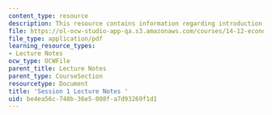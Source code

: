 ```yaml
---
content_type: resource
description: This resource contains information regarding introduction.
file: https://ol-ocw-studio-app-qa.s3.amazonaws.com/courses/14-12-economic-applications-of-game-theory-fall-2012/be4ea56c748b36e5808fa7d93269f1d1_MIT14_12F12_chap1_intro.pdf
file_type: application/pdf
learning_resource_types:
- Lecture Notes
ocw_type: OCWFile
parent_title: Lecture Notes
parent_type: CourseSection
resourcetype: Document
title: 'Session 1 Lecture Notes '
uid: be4ea56c-748b-36e5-808f-a7d93269f1d1
---
```

